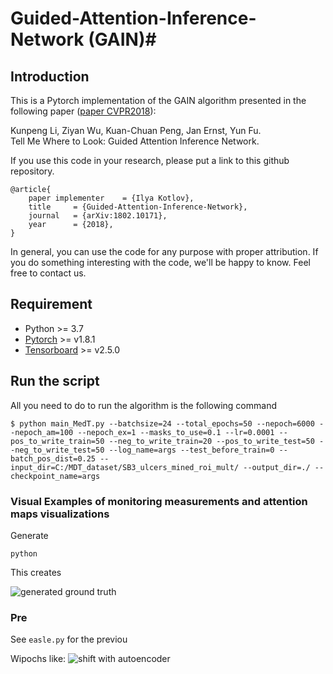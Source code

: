 
# Guided-Attention-Inference-Network (GAIN)#

## Introduction ##

This is a Pytorch implementation of the GAIN algorithm presented in the following paper ([paper CVPR2018](https://arxiv.org/abs/1802.10171)):

Kunpeng Li, Ziyan Wu, Kuan-Chuan Peng, Jan Ernst, Yun Fu.  
Tell Me Where to Look: Guided Attention Inference Network.

If you use this code in your research, please put a link to this github repository.
```
@article{
	paper implementer    = {Ilya Kotlov},
	title     = {Guided-Attention-Inference-Network},
	journal   = {arXiv:1802.10171},
	year      = {2018},
}
```

In general, you can use the code for any purpose with proper attribution. If you do something interesting with the code, we'll be happy to know. Feel free to contact us.

## Requirement ##

* Python >= 3.7
* [Pytorch](http://pytorch.org/) >= v1.8.1
* [Tensorboard](https://www.tensorflow.org/tensorboard) >= v2.5.0

## Run the script ##

All you need to do to run the algorithm is the following command

```
$ python main_MedT.py --batchsize=24 --total_epochs=50 --nepoch=6000 --nepoch_am=100 --nepoch_ex=1 --masks_to_use=0.1 --lr=0.0001 --pos_to_write_train=50 --neg_to_write_train=20 --pos_to_write_test=50 --neg_to_write_test=50 --log_name=args --test_before_train=0 --batch_pos_dist=0.25 --input_dir=C:/MDT_dataset/SB3_ulcers_mined_roi_mult/ --output_dir=./ --checkpoint_name=args
```

### Visual Examples of monitoring measurements and attention maps visualizations ###

Generate
```
python 
```
This creates 

![generated ground truth](https://i.imgur.com/Hx.png)


### Pre ###

See `easle.py` for the previou


Wipochs like:
![shift with autoencoder](https://i.imgur.com/M1.gif)